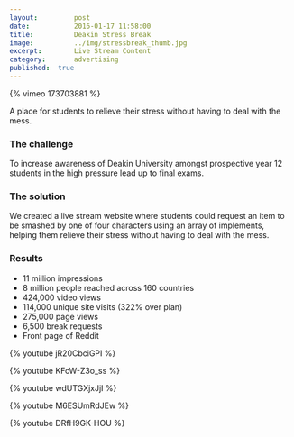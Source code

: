 ```yaml
---
layout:			post
date:			2016-01-17 11:58:00
title:			Deakin Stress Break
image:			../img/stressbreak_thumb.jpg
excerpt:		Live Stream Content
category:		advertising
published:	true
---
```

{% vimeo 173703881 %}

A place for students to relieve their stress without having to deal with the mess.

### The challenge ###

To increase awareness of Deakin University amongst prospective year 12 students in the high pressure lead up to final exams.

### The solution ###

We created a live stream website where students could request an item to be smashed by one of four characters using an array of implements, helping them relieve their stress without having to deal with the mess.

### Results ###

* 11 million impressions* 8 million people reached across 160 countries* 424,000 video views* 114,000 unique site visits (322% over plan)* 275,000 page views* 6,500 break requests* Front page of Reddit

{% youtube jR20CbciGPI %}

{% youtube KFcW-Z3o_ss %}

{% youtube wdUTGXjxJjI %}

{% youtube M6ESUmRdJEw %}

{% youtube DRfH9GK-HOU %}
